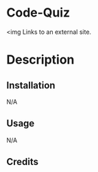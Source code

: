 # Code-Quiz

<img 
Links to an external site.

# Description


## Installation

N/A

## Usage

N/A

## Credits
